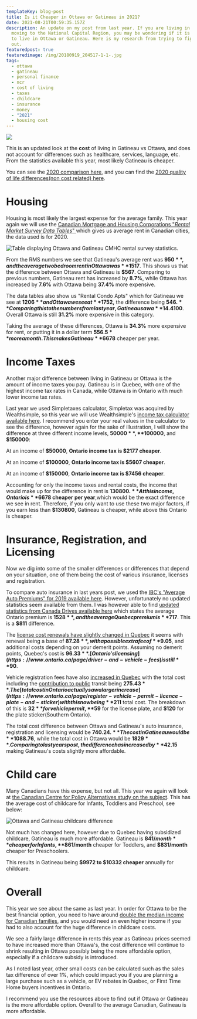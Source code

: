 ```yaml
---
templateKey: blog-post
title: Is it Cheaper in Ottawa or Gatineau in 2021?
date: 2021-08-21T00:59:35.157Z
description: An update on my post from last year. If you are living in the, or
  moving to the National Capital Region, you may be wondering if it is cheaper
  to live in Ottawa or Gatineau. Here is my research from trying to figure this
  out.
featuredpost: true
featuredimage: /img/20180919_204517-1-1-.jpg
tags:
  - ottawa
  - gatineau
  - personal finance
  - ncr
  - cost of living
  - taxes
  - childcare
  - insurance
  - money
  - "2021"
  - housing cost
---
```

![](/img/20180919_204517-1-1-.jpg)

This is an updated look at the **cost** of living in Gatineau vs Ottawa, and does not account for differences such as healthcare, services, language, etc. From the statistics available this year, most likely Gatineau is cheaper.

You can see the [2020 comparison here](https://calvinwilliams.ca/blog/2020-09-12-is-it-cheaper-in-ottawa-or-gatineau/), and you can find the [2020 quality of life differences(non cost related) here](https://calvinwilliams.ca/blog/2021-03-19-gatineau-vs-ottawa-quality-of-life/). 

# Housing

Housing is most likely the largest expense for the average family. This year again we will use the [Canadian Mortgage and Housing Corporations "*Rental Market Survey Data Tables*" ](https://www.cmhc-schl.gc.ca/en/professionals/housing-markets-data-and-research/housing-data/data-tables/rental-market/rental-market-report-data-tables)which gives us average rent in Canadian cities, the data used is for 2020.

![Table displaying Ottawa and Gatineau CMHC rental survey statistics.](/img/ottawagatineaucmhcstats.jpg "Table displaying Ottawa and Gatineau CMHC rental survey statistics.")

From the RMS numbers we see that Gatineau's average rent was **$950**, and the average two bedroom rent in Ottawa was **$1517**. This shows us that the difference between Ottawa and Gatineau is **$567**. Comparing to previous numbers, Gatineau rent has increased by **8.7%**, while Ottawa has increased by **7.6%** with Ottawa being **37.4%** more expensive.

The data tables also show us "Rental Condo Apts" which for Gatineau  we see at **$1206** and Ottawa we see at **$1752,** the difference being **$546.** Comparing this to the numbers from last year, Gatineau saw a **14.4%** increase, while Ottawa saw a mere **1.86%** increase resulting in the difference being narrowed by over **$100**. Overall Ottawa is still **31.2%** more expensive in this category.

Taking the average of these differences, Ottawa is **34.3%** more expensive for rent, or putting it in a dollar term **$556.5** more a month. This makes Gatineau **$6678** cheaper per year.

# Income Taxes

Another major difference between living in Gatineau or Ottawa is the amount of income taxes you pay. Gatineau is in Quebec, with one of the highest income tax rates in Canada, while Ottawa is in Ontario with much lower income tax rates.

Last year we used Simpletaxes calculator, Simpletax was acquired by Wealthsimple, so this year we will use Wealthsimple's [income tax calculator available here](https://www.wealthsimple.com/en-ca/tool/tax-calculator/). I recommend you enter your real values in the calculator to see the difference, however again for the sake of illustration, I will show the difference at three different income levels, **$50000**, **$100000**, and **$150000**:

At an income of **$50000**, **Ontario income tax is $2177 cheaper**.

At an income of **$100000**, **Ontario income tax is $5607 cheaper**.

At an income of **$150000**, **Ontario income tax is $7456 cheaper**.

Accounting for only the income taxes and rental costs, the income that would make up for the difference in rent is **$130800.** At this income, Ontario is **$6678 cheaper** **per year**,which would be the exact difference we see in rent. Therefore, if you only want to use these two major factors, if you earn less than **$130800**, Gatineau is cheaper, while above this Ontario is cheaper.

# Insurance, Registration, and Licensing

Now we dig into some of the smaller differences or differences that depend on your situation, one of them being the cost of various insurance, licenses and registration. 

To compare auto insurance in last years post, we used the [IBC's "Average Auto Premiums" for 2019 available here](http://www.ibc.ca/bc/resources/media-centre/media-releases/bc-drivers-continue-to-pay-the-highest-auto-insurance-premiums-in-canada). However, unfortunately no updated statistics seem available from them. I was however able to find [updated statistics from Canada Drives available here](https://www.canadadrives.ca/blog/news/car-insurance-across-canada-whats-the-difference#Ontario) which states the average Ontario premium is **$1528**, and the average Quebec premium is **$717**. This is a **$811** difference.

The [license cost renewals have slightly changed in Quebec](https://saaq.gouv.qc.ca/en/saaq/rates-fines/drivers-licence/cost-renewing-licence) it seems with renewal being a base of **$87.28**, with a possible extra fee of **$9.05**, and additional costs depending on your demerit points. Assuming no demerit points, Quebec's cost is **$96.33**. [Ontario's licensing](https://www.ontario.ca/page/driver-and-vehicle-fees) is still **$90**.

Vehicle registration fees have also [increased in Quebec](https://saaq.gouv.qc.ca/en/saaq/rates-fines/vehicle-registration/cost-registration-renewal/passenger-vehicles) with the total cost including the [contribution to public](https://saaq.gouv.qc.ca/en/saaq/rates-fines/vehicle-registration/cost-registration-renewal/passenger-vehicles/contribution-public-transit) transit being **$275.43**. The [total cost in Ontario actually saw a larger increase](https://www.ontario.ca/page/register-vehicle-permit-licence-plate-and-sticker) with this now being **$211** total cost. The breakdown of this is **$32** for vehicle permit, **$59** for the license plate, and **$120** for the plate sticker(Southern Ontario).

The total cost difference between Ottawa and Gatineau's auto insurance, registration and licensing would be **$740.24.** The cost in Gatineau would be **$1088.76**, while the total cost in Ottawa would be **$1829**. Comparing to last years post, the difference has increased by **$42.15** making Gatineau's costs slightly more affordable.

# Child care

Many Canadians have this expense, but not all. This year we again will look at [the Canadian Centre for Policy Alternatives study on the subject](https://www.policyalternatives.ca/newsroom/news-releases/high-child-care-fees-persist-canada-right-government-action-can-lower-parent). This has the average cost of childcare for Infants, Toddlers and Preschool, see below:

![Ottawa and Gatineau childcare difference](/img/childcaredifference.jpg "Ottawa and Gatineau childcare difference.")

Not much has changed here, however due to Quebec having subsidized childcare, Gatineau is much more affordable. Gatineau is **$841/month** cheaper for Infants, **$861/month** cheaper for Toddlers, and **$831/month** cheaper for Preschoolers. 

This results in Gatineau being **$9972 to $10332 cheaper** annually for childcare.

# Overall

This year we see about the same as last year. In order for Ottawa to be the best financial option, you need to have around [double the median income for Canadian families](https://www150.statcan.gc.ca/n1/daily-quotidien/210323/dq210323a-eng.htm), and you would need an even higher income if you had to also account for the huge difference in childcare costs.

We see a fairly large difference in rents this year as Gatineau prices seemed to have increased more than Ottawa's, the cost difference will continue to shrink resulting in Ottawa possibly being the more affordable option, especially if a childcare subsidy is introduced. 

As I noted last year, other small costs can be calculated such as the sales tax difference of over 1%, which could impact you if you are planning a large purchase such as a vehicle, or EV rebates in Quebec, or First Time Home buyers incentives in Ontario. 

I recommend you use the resources above to find out if Ottawa or Gatineau is the more affordable option. Overall to the average Canadian, Gatineau is more affordable.